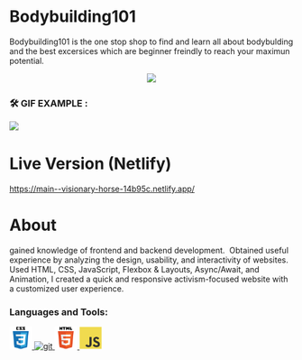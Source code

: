 # Bodybuilding101
Bodybuilding101 is the one stop shop to find and learn all about bodybulding and the best excersices which are beginner freindly to reach your maximun potential.

<div id="header" align="center">
  <img src="https://media.giphy.com/media/M9gbBd9nbDrOTu1Mqx/giphy.gif" width="100"/>
</div>

### :hammer_and_wrench: GIF EXAMPLE :

<img src="http://g.recordit.co/dfVOeGMR3c.gif"><br>

# Live Version (Netlify)
https://main--visionary-horse-14b95c.netlify.app/

# About
gained knowledge of frontend and backend development. 
Obtained useful experience by analyzing the design, usability, and interactivity of websites. 
Used HTML, CSS, JavaScript, Flexbox & Layouts, Async/Await, and Animation, I created a quick and responsive activism-focused website with a customized user experience.


<h3 align="left">Languages and Tools:</h3>
<p align="left"> <a href="https://www.w3schools.com/css/" target="_blank" rel="noreferrer"> <img src="https://raw.githubusercontent.com/devicons/devicon/master/icons/css3/css3-original-wordmark.svg" alt="css3" width="40" height="40"/> </a> <a href="https://git-scm.com/" target="_blank" rel="noreferrer"> <img src="https://www.vectorlogo.zone/logos/git-scm/git-scm-icon.svg" alt="git" width="40" height="40"/> </a> <a href="https://www.w3.org/html/" target="_blank" rel="noreferrer"> <img src="https://raw.githubusercontent.com/devicons/devicon/master/icons/html5/html5-original-wordmark.svg" alt="html5" width="40" height="40"/> </a> <a href="https://developer.mozilla.org/en-US/docs/Web/JavaScript" target="_blank" rel="noreferrer"> <img src="https://raw.githubusercontent.com/devicons/devicon/master/icons/javascript/javascript-original.svg" alt="javascript" width="40" height="40"/> </a> </p>

